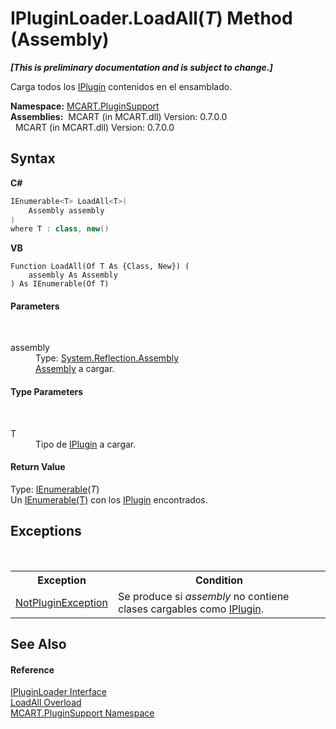 # IPluginLoader.LoadAll(*T*) Method (Assembly)
 _**\[This is preliminary documentation and is subject to change.\]**_

Carga todos los <a href="4ee0e2a7-cfcb-eb2f-49cb-5ac7500b7e3d">IPlugin</a> contenidos en el ensamblado.

**Namespace:**&nbsp;<a href="4abc7841-aae2-1ecc-94fa-a3d251746bda">MCART.PluginSupport</a><br />**Assemblies:**&nbsp;&nbsp;MCART (in MCART.dll) Version: 0.7.0.0<br />&nbsp;&nbsp;MCART (in MCART.dll) Version: 0.7.0.0<br />

## Syntax

**C#**<br />
``` C#
IEnumerable<T> LoadAll<T>(
	Assembly assembly
)
where T : class, new()

```

**VB**<br />
``` VB
Function LoadAll(Of T As {Class, New}) ( 
	assembly As Assembly
) As IEnumerable(Of T)
```


#### Parameters
&nbsp;<dl><dt>assembly</dt><dd>Type: <a href="http://msdn2.microsoft.com/es-es/library/xbe1wdx9" target="_blank">System.Reflection.Assembly</a><br /><a href="http://msdn2.microsoft.com/es-es/library/xbe1wdx9" target="_blank">Assembly</a> a cargar.</dd></dl>

#### Type Parameters
&nbsp;<dl><dt>T</dt><dd>Tipo de <a href="4ee0e2a7-cfcb-eb2f-49cb-5ac7500b7e3d">IPlugin</a> a cargar.</dd></dl>

#### Return Value
Type: <a href="http://msdn2.microsoft.com/es-es/library/9eekhta0" target="_blank">IEnumerable</a>(*T*)<br />Un <a href="http://msdn2.microsoft.com/es-es/library/9eekhta0" target="_blank">IEnumerable(T)</a> con los <a href="4ee0e2a7-cfcb-eb2f-49cb-5ac7500b7e3d">IPlugin</a> encontrados.

## Exceptions
&nbsp;<table><tr><th>Exception</th><th>Condition</th></tr><tr><td><a href="4bb97910-3a37-88e5-0696-3770c919ec93">NotPluginException</a></td><td>Se produce si *assembly* no contiene clases cargables como <a href="4ee0e2a7-cfcb-eb2f-49cb-5ac7500b7e3d">IPlugin</a>.</td></tr></table>

## See Also


#### Reference
<a href="d6472e04-c142-e848-dc8f-a28167728e10">IPluginLoader Interface</a><br /><a href="de5bdf69-077d-a9ce-1c3c-26985404762f">LoadAll Overload</a><br /><a href="4abc7841-aae2-1ecc-94fa-a3d251746bda">MCART.PluginSupport Namespace</a><br />